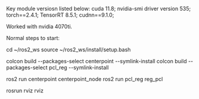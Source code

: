 Key module versiosn listed below:
cuda 11.8;
nvidia-smi driver version 535;
torch==2.4.1;
TensorRT 8.5.1;
cudnn==9.1.0;

Worked with nvidia 4070ti.




Normal steps to start:

cd ~/ros2_ws
source ~/ros2_ws/install/setup.bash

colcon build --packages-select centerpoint --symlink-install
colcon build --packages-select pcl_reg --symlink-install

ros2 run centerpoint centerpoint_node
ros2 run pcl_reg reg_pcl

rosrun rviz rviz
